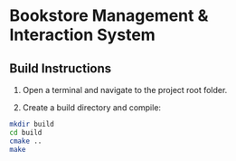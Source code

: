 # Bookstore Management & Interaction System

## Build Instructions

1. Open a terminal and navigate to the project root folder.

2. Create a build directory and compile:

```bash
mkdir build
cd build
cmake ..
make